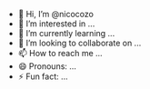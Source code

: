 - 👋 Hi, I’m @nicocozo
- 👀 I’m interested in ...
- 🌱 I’m currently learning ...
- 💞️ I’m looking to collaborate on ...
- 📫 How to reach me ...
- 😄 Pronouns: ...
- ⚡ Fun fact: ...

<!---
nicocozo/nicocozo is a ✨ special ✨ repository because its `README.md` (this file) appears on your GitHub profile.
You can click the Preview link to take a look at your changes.
--->
